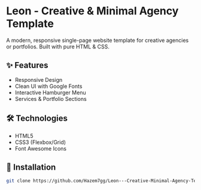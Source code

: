 # Leon - Creative & Minimal Agency Template  

A modern, responsive single-page website template for creative agencies or portfolios. Built with pure HTML & CSS.  

## ✨ Features  
- Responsive Design  
- Clean UI with Google Fonts  
- Interactive Hamburger Menu  
- Services & Portfolio Sections  

## 🛠 Technologies  
- HTML5  
- CSS3 (Flexbox/Grid)  
- Font Awesome Icons  

## 📂 Installation  
```bash  
git clone https://github.com/Hazem7gg/Leon---Creative-Minimal-Agency-Template.git  
